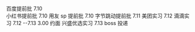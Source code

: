 百度提前批 7.10  
小红书提前批 7.10
用友 sp 提前批 7.10
字节跳动提前批 7.11
美团实习 7.12
滴滴实习 7.12   --7.13  3.00 约面
兴盛优选实习 7.13 boss 投递